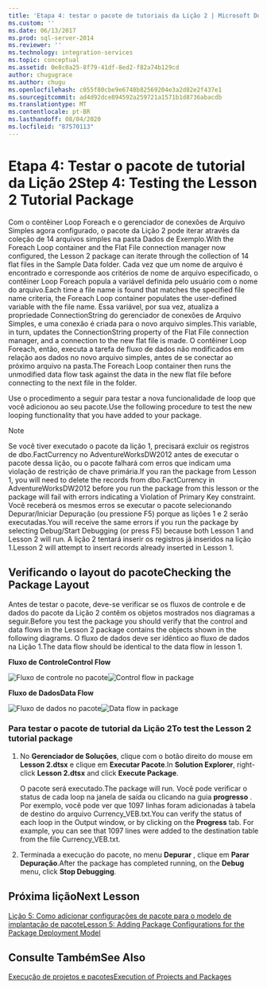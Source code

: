 ```yaml
---
title: 'Etapa 4: testar o pacote de tutoriais da Lição 2 | Microsoft Docs'
ms.custom: ''
ms.date: 06/13/2017
ms.prod: sql-server-2014
ms.reviewer: ''
ms.technology: integration-services
ms.topic: conceptual
ms.assetid: 0e8c0a25-8f79-41df-8ed2-f82a74b129cd
author: chugugrace
ms.author: chugu
ms.openlocfilehash: c055f80cbe9e6748b82569204e3a2d82e2f437e1
ms.sourcegitcommit: ad4d92dce894592a259721a1571b1d8736abacdb
ms.translationtype: MT
ms.contentlocale: pt-BR
ms.lasthandoff: 08/04/2020
ms.locfileid: "87570113"
---
```

# <a name="step-4-testing-the-lesson-2-tutorial-package"></a><span data-ttu-id="046d1-102">Etapa 4: Testar o pacote de tutorial da Lição 2</span><span class="sxs-lookup"><span data-stu-id="046d1-102">Step 4: Testing the Lesson 2 Tutorial Package</span></span>
  <span data-ttu-id="046d1-103">Com o contêiner Loop Foreach e o gerenciador de conexões de Arquivo Simples agora configurado, o pacote da Lição 2 pode iterar através da coleção de 14 arquivos simples na pasta Dados de Exemplo.</span><span class="sxs-lookup"><span data-stu-id="046d1-103">With the Foreach Loop container and the Flat File connection manager now configured, the Lesson 2 package can iterate through the collection of 14 flat files in the Sample Data folder.</span></span> <span data-ttu-id="046d1-104">Cada vez que um nome de arquivo é encontrado e corresponde aos critérios de nome de arquivo especificado, o contêiner Loop Foreach popula a variável definida pelo usuário com o nome do arquivo.</span><span class="sxs-lookup"><span data-stu-id="046d1-104">Each time a file name is found that matches the specified file name criteria, the Foreach Loop container populates the user-defined variable with the file name.</span></span> <span data-ttu-id="046d1-105">Essa variável, por sua vez, atualiza a propriedade ConnectionString do gerenciador de conexões de Arquivo Simples, e uma conexão é criada para o novo arquivo simples.</span><span class="sxs-lookup"><span data-stu-id="046d1-105">This variable, in turn, updates the ConnectionString property of the Flat File connection manager, and a connection to the new flat file is made.</span></span> <span data-ttu-id="046d1-106">O contêiner Loop Foreach, então, executa a tarefa de fluxo de dados não modificados em relação aos dados no novo arquivo simples, antes de se conectar ao próximo arquivo na pasta.</span><span class="sxs-lookup"><span data-stu-id="046d1-106">The Foreach Loop container then runs the unmodified data flow task against the data in the new flat file before connecting to the next file in the folder.</span></span>  
  
 <span data-ttu-id="046d1-107">Use o procedimento a seguir para testar a nova funcionalidade de loop que você adicionou ao seu pacote.</span><span class="sxs-lookup"><span data-stu-id="046d1-107">Use the following procedure to test the new looping functionality that you have added to your package.</span></span>  
  
> [!NOTE]  
>  <span data-ttu-id="046d1-108">Se você tiver executado o pacote da lição 1, precisará excluir os registros de dbo.FactCurrency no AdventureWorksDW2012 antes de executar o pacote dessa lição, ou o pacote falhará com erros que indicam uma violação de restrição de chave primária.</span><span class="sxs-lookup"><span data-stu-id="046d1-108">If you ran the package from Lesson 1, you will need to delete the records from dbo.FactCurrency in AdventureWorksDW2012 before you run the package from this lesson or the package will fail with errors indicating a Violation of Primary Key constraint.</span></span> <span data-ttu-id="046d1-109">Você receberá os mesmos erros se executar o pacote selecionando Depurar/Iniciar Depuração (ou pressione F5) porque as lições 1 e 2 serão executadas.</span><span class="sxs-lookup"><span data-stu-id="046d1-109">You will receive the same errors if you run the package by selecting Debug/Start Debugging (or press F5) because both Lesson 1 and Lesson 2 will run.</span></span> <span data-ttu-id="046d1-110">A lição 2 tentará inserir os registros já inseridos na lição 1.</span><span class="sxs-lookup"><span data-stu-id="046d1-110">Lesson 2 will attempt to insert records already inserted in Lesson 1.</span></span>  
  
## <a name="checking-the-package-layout"></a><span data-ttu-id="046d1-111">Verificando o layout do pacote</span><span class="sxs-lookup"><span data-stu-id="046d1-111">Checking the Package Layout</span></span>  
 <span data-ttu-id="046d1-112">Antes de testar o pacote, deve-se verificar se os fluxos de controle e de dados do pacote da Lição 2 contêm os objetos mostrados nos diagramas a seguir.</span><span class="sxs-lookup"><span data-stu-id="046d1-112">Before you test the package you should verify that the control and data flows in the Lesson 2 package contains the objects shown in the following diagrams.</span></span> <span data-ttu-id="046d1-113">O fluxo de dados deve ser idêntico ao fluxo de dados na Lição 1.</span><span class="sxs-lookup"><span data-stu-id="046d1-113">The data flow should be identical to the data flow in lesson 1.</span></span>  
  
 <span data-ttu-id="046d1-114">**Fluxo de Controle**</span><span class="sxs-lookup"><span data-stu-id="046d1-114">**Control Flow**</span></span>  
  
 <span data-ttu-id="046d1-115">![Fluxo de controle no pacote](../../2014/tutorials/media/task4lesson2control.gif "Fluxo de controle no pacote")</span><span class="sxs-lookup"><span data-stu-id="046d1-115">![Control flow in package](../../2014/tutorials/media/task4lesson2control.gif "Control flow in package")</span></span>  
  
 <span data-ttu-id="046d1-116">**Fluxo de Dados**</span><span class="sxs-lookup"><span data-stu-id="046d1-116">**Data Flow**</span></span>  
  
 <span data-ttu-id="046d1-117">![Fluxo de dados no pacote](../../2014/tutorials/media/task9lesson1data.gif "Fluxo de dados no pacote")</span><span class="sxs-lookup"><span data-stu-id="046d1-117">![Data flow in package](../../2014/tutorials/media/task9lesson1data.gif "Data flow in package")</span></span>  
  
### <a name="to-test-the-lesson-2-tutorial-package"></a><span data-ttu-id="046d1-118">Para testar o pacote de tutorial da Lição 2</span><span class="sxs-lookup"><span data-stu-id="046d1-118">To test the Lesson 2 tutorial package</span></span>  
  
1.  <span data-ttu-id="046d1-119">No **Gerenciador de Soluções**, clique com o botão direito do mouse em **Lesson 2.dtsx** e clique em **Executar Pacote**.</span><span class="sxs-lookup"><span data-stu-id="046d1-119">In **Solution Explorer**, right-click **Lesson 2.dtsx** and click **Execute Package**.</span></span>  
  
     <span data-ttu-id="046d1-120">O pacote será executado.</span><span class="sxs-lookup"><span data-stu-id="046d1-120">The package will run.</span></span> <span data-ttu-id="046d1-121">Você pode verificar o status de cada loop na janela de saída ou clicando na guia **progresso** . Por exemplo, você pode ver que 1097 linhas foram adicionadas à tabela de destino do arquivo Currency_VEB.txt.</span><span class="sxs-lookup"><span data-stu-id="046d1-121">You can verify the status of each loop in the Output window, or by clicking on the **Progress** tab. For example, you can see that 1097 lines were added to the destination table from the file Currency_VEB.txt.</span></span>  
  
2.  <span data-ttu-id="046d1-122">Terminada a execução do pacote, no menu **Depurar** , clique em **Parar Depuração**.</span><span class="sxs-lookup"><span data-stu-id="046d1-122">After the package has completed running, on the **Debug** menu, click **Stop Debugging**.</span></span>  
  
## <a name="next-lesson"></a><span data-ttu-id="046d1-123">Próxima lição</span><span class="sxs-lookup"><span data-stu-id="046d1-123">Next Lesson</span></span>  
 [<span data-ttu-id="046d1-124">Lição 5: Como adicionar configurações de pacote para o modelo de implantação de pacote</span><span class="sxs-lookup"><span data-stu-id="046d1-124">Lesson 5: Adding Package Configurations for the Package Deployment Model</span></span>](../integration-services/lesson-5-add-ssis-package-configurations-for-the-package-deployment-model.md)  
  
## <a name="see-also"></a><span data-ttu-id="046d1-125">Consulte Também</span><span class="sxs-lookup"><span data-stu-id="046d1-125">See Also</span></span>  
 [<span data-ttu-id="046d1-126">Execução de projetos e pacotes</span><span class="sxs-lookup"><span data-stu-id="046d1-126">Execution of Projects and Packages</span></span>](packages/run-integration-services-ssis-packages.md)  
  
  
